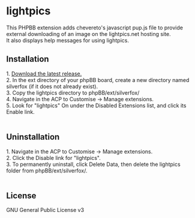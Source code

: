 # lightpics
This PHPBB extension adds chevereto's javascript pup.js file to provide external downloading of an image on the lightpics.net hosting site.<br>
It also displays help messages for using lightpics.<br>
<h2>Installation</h2>
1. <a href="https://github.com/silverfoxsoul/lightpics/raw/master/silverfox_lightpics.zip">Download the latest release.</a><br>
2. In the ext directory of your phpBB board, create a new directory named silverfox (if it does not already exist).<br>
3. Copy the lightpics directory to phpBB/ext/silverfox/<br>
4. Navigate in the ACP to Customise -> Manage extensions.<br>
5. Look for "lightpics" On under the Disabled Extensions list, and click its Enable link.<br>
<br>
<h2>Uninstallation</h2>
1. Navigate in the ACP to Customise -> Manage extensions.<br>
2. Click the Disable link for "lightpics".<br>
3. To permanently uninstall, click Delete Data, then delete the lightpics folder from phpBB/ext/silverfox/.<br>
<br>
<h2>License</h3>
GNU General Public License v3<br>
